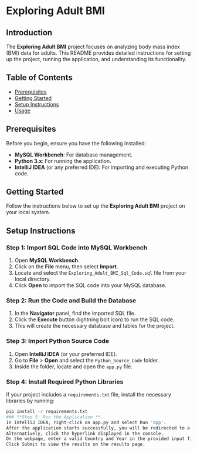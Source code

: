 # **Exploring Adult BMI**

## **Introduction**

The **Exploring Adult BMI** project focuses on analyzing body mass index (BMI) data for adults. This README provides detailed instructions for setting up the project, running the application, and understanding its functionality.

## **Table of Contents**

- [Prerequisites](#prerequisites)
- [Getting Started](#getting-started)
- [Setup Instructions](#setup-instructions)
- [Usage](#usage)

## **Prerequisites**

Before you begin, ensure you have the following installed:

- **MySQL Workbench**: For database management.
- **Python 3.x**: For running the application.
- **IntelliJ IDEA** (or any preferred IDE): For importing and executing Python code.

## **Getting Started**

Follow the instructions below to set up the **Exploring Adult BMI** project on your local system.

## **Setup Instructions**

### **Step 1: Import SQL Code into MySQL Workbench**

1. Open **MySQL Workbench**.
2. Click on the **File** menu, then select **Import**.
3. Locate and select the `Exploring_Adult_BMI_Sql_Code.sql` file from your local directory.
4. Click **Open** to import the SQL code into your MySQL database.

### **Step 2: Run the Code and Build the Database**

1. In the **Navigator** panel, find the imported SQL file.
2. Click the **Execute** button (lightning bolt icon) to run the SQL code.
3. This will create the necessary database and tables for the project.

### **Step 3: Import Python Source Code**

1. Open **IntelliJ IDEA** (or your preferred IDE).
2. Go to **File** > **Open** and select the `Python_Source_Code` folder.
3. Inside the folder, locate and open the `app.py` file.

### **Step 4: Install Required Python Libraries**

If your project includes a `requirements.txt` file, install the necessary libraries by running:

```bash
pip install -r requirements.txt
### **Step 5: Run the Application **
In IntelliJ IDEA, right-click on app.py and select Run 'app'.
After the application starts successfully, you will be redirected to a webpage.
Alternatively, click the hyperlink displayed in the console.
On the webpage, enter a valid Country and Year in the provided input fields.
Click Submit to view the results on the results page.
